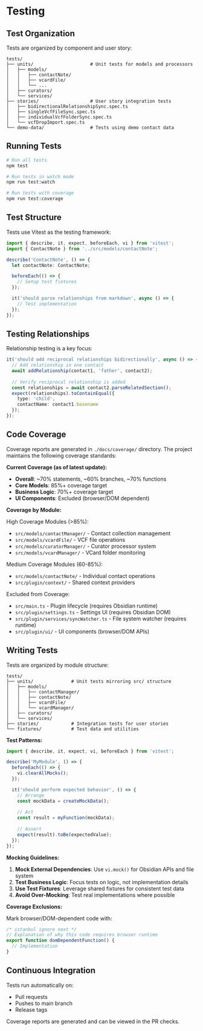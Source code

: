 # Testing

## Test Organization

Tests are organized by component and user story:

```
tests/
├── units/                     # Unit tests for models and processors
│   ├── models/
│   │   ├── contactNote/
│   │   ├── vcardFile/
│   │   └── ...
│   ├── curators/
│   └── services/
├── stories/                   # User story integration tests
│   ├── bidirectionalRelationshipSync.spec.ts
│   ├── singleVcfFileSync.spec.ts
│   ├── individualVcfFolderSync.spec.ts
│   └── vcfDropImport.spec.ts
└── demo-data/                 # Tests using demo contact data
```

## Running Tests

```bash
# Run all tests
npm test

# Run tests in watch mode  
npm run test:watch

# Run tests with coverage
npm run test:coverage
```

## Test Structure

Tests use Vitest as the testing framework:

```typescript
import { describe, it, expect, beforeEach, vi } from 'vitest';
import { ContactNote } from '../src/models/contactNote';

describe('ContactNote', () => {
  let contactNote: ContactNote;

  beforeEach(() => {
    // Setup test fixtures
  });

  it('should parse relationships from markdown', async () => {
    // Test implementation
  });
});
```

## Testing Relationships

Relationship testing is a key focus:

```typescript
it('should add reciprocal relationships bidirectionally', async () => {
  // Add relationship in one contact
  await addRelationship(contact1, 'father', contact2);
  
  // Verify reciprocal relationship is added
  const relationships = await contact2.parseRelatedSection();
  expect(relationships).toContainEqual({
    type: 'child',
    contactName: contact1.basename
  });
});
```

## Code Coverage

Coverage reports are generated in `./docs/coverage/` directory. The project maintains the following coverage standards:

**Current Coverage (as of latest update):**
- **Overall**: ~70% statements, ~60% branches, ~70% functions
- **Core Models**: 85%+ coverage target
- **Business Logic**: 70%+ coverage target
- **UI Components**: Excluded (browser/DOM dependent)

**Coverage by Module:**

High Coverage Modules (>85%):
- `src/models/contactManager/` - Contact collection management
- `src/models/vcardFile/` - VCF file operations  
- `src/models/curatorManager/` - Curator processor system
- `src/models/vcardManager/` - VCard folder monitoring

Medium Coverage Modules (60-85%):
- `src/models/contactNote/` - Individual contact operations
- `src/plugin/context/` - Shared context providers

Excluded from Coverage:
- `src/main.ts` - Plugin lifecycle (requires Obsidian runtime)
- `src/plugin/settings.ts` - Settings UI (requires Obsidian DOM)
- `src/plugin/services/syncWatcher.ts` - File system watcher (requires runtime)
- `src/plugin/ui/` - UI components (browser/DOM APIs)

## Writing Tests

Tests are organized by module structure:

```
tests/
├── units/              # Unit tests mirroring src/ structure
│   ├── models/
│   │   ├── contactManager/
│   │   ├── contactNote/
│   │   ├── vcardFile/
│   │   └── vcardManager/
│   ├── curators/
│   └── services/
├── stories/            # Integration tests for user stories
└── fixtures/           # Test data and utilities
```

**Test Patterns:**

```typescript
import { describe, it, expect, vi, beforeEach } from 'vitest';

describe('MyModule', () => {
  beforeEach(() => {
    vi.clearAllMocks();
  });

  it('should perform expected behavior', () => {
    // Arrange
    const mockData = createMockData();
    
    // Act
    const result = myFunction(mockData);
    
    // Assert
    expect(result).toBe(expectedValue);
  });
});
```

**Mocking Guidelines:**

1. **Mock External Dependencies**: Use `vi.mock()` for Obsidian APIs and file system
2. **Test Business Logic**: Focus tests on logic, not implementation details
3. **Use Test Fixtures**: Leverage shared fixtures for consistent test data
4. **Avoid Over-Mocking**: Test real implementations where possible

**Coverage Exclusions:**

Mark browser/DOM-dependent code with:
```typescript
/* istanbul ignore next */
// Explanation of why this code requires browser runtime
export function domDependentFunction() {
  // Implementation
}
```

## Continuous Integration

Tests run automatically on:
- Pull requests
- Pushes to main branch
- Release tags

Coverage reports are generated and can be viewed in the PR checks.
